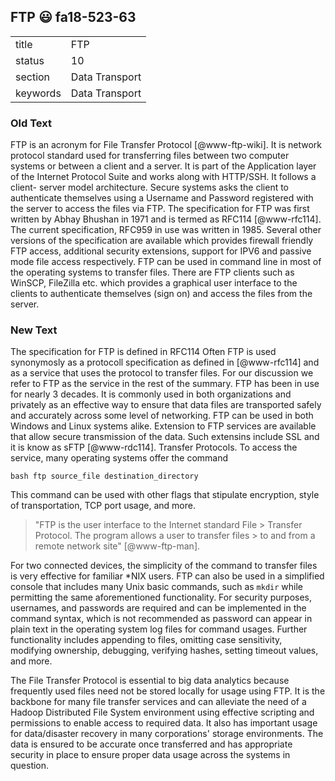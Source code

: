## FTP :smiley: fa18-523-63


|          |                |
| -------- | -------------- |
| title    | FTP            | 
| status   | 10             |
| section  | Data Transport |
| keywords | Data Transport |

### Old Text

FTP is an acronym for File Transfer Protocol [@www-ftp-wiki]. It is network
protocol standard used for transferring files between two computer systems or
between a client and a server. It is part of the Application layer of the
Internet Protocol Suite and works along with HTTP/SSH. It follows a client-
server model architecture. Secure systems asks the client to authenticate
themselves using a Username and Password registered with the server to access
the files via FTP. The specification for FTP was first written by Abhay Bhushan
in 1971 and is termed as RFC114 [@www-rfc114]. The current specification, RFC959
in use was written in 1985. Several other versions of the specification are
available which provides firewall friendly FTP access, additional security
extensions, support for IPV6 and passive mode file access respectively. FTP can
be used in command line in most of the operating systems to transfer files.
There are FTP clients such as WinSCP, FileZilla etc. which provides a graphical
user interface to the clients to authenticate themselves (sign on) and access
the files from the server.


     



### New Text

The specification for FTP is defined in RFC114  Often FTP is used synonymosly
as a protocoll specification as defined in [@www-rfc114] and as a service that
uses the protocol to transfer files. For our discussion we refer to FTP as the
service in the rest of the summary. FTP has been in use for nearly 3 decades. It
is commonly used in both organizations and privately as an effective way to
ensure that data files are transported safely and accurately across some level
of networking. FTP can be used in both Windows and Linux systems alike.
Extension to FTP services are available that allow secure transmission of the
data. Such extensins include SSL and it is know as sFTP [@www-rdc114]. Transfer
Protocols. To access the service, many operating systems offer the command

```bash ftp source_file destination_directory ```

This command can be used with other flags that stipulate encryption, style of
transportation, TCP port usage, and more.

> "FTP is the user interface to the Internet standard File > Transfer Protocol.
The program allows a user to transfer files > to and from a remote network site"
[@www-ftp-man].

For two connected devices, the simplicity of the command to transfer files is
very effective for familiar *NIX users. FTP can also be used in a simplified
console that includes many Unix basic commands, such as `mkdir` while permitting
the same aforementioned functionality. For security purposes, usernames, and
passwords are required and can be implemented in the command syntax, which is
not recommended as password can appear in plain text in the operating system log
files for command usages. Further functionality includes appending to files,
omitting case sensitivity, modifying ownership, debugging, verifying hashes,
setting timeout values, and more.

The File Transfer Protocol is essential to big data analytics because frequently
used files need not be stored locally for usage using FTP. It is the backbone
for many file transfer services and can alleviate the need of a Hadoop
Distributed File System environment using effective scripting and permissions to
enable access to required data. It also has important usage for data/disaster
recovery in many corporations' storage environments. The data is ensured to be
accurate once transferred and has appropriate security in place to ensure proper
data usage across the systems in question.

